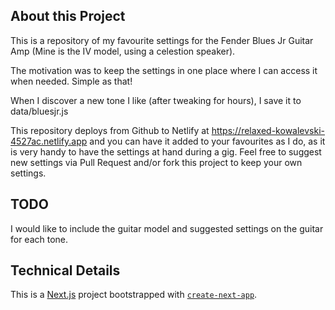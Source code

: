 ## About this Project

This is a repository of my favourite settings for the Fender Blues Jr Guitar Amp (Mine is the IV model, using a celestion speaker).

The motivation was to keep the settings in one place where I can access it when needed. Simple as that!

When I discover a new tone I like (after tweaking for hours), I save it to data/bluesjr.js

This repository deploys from Github to Netlify at https://relaxed-kowalevski-4527ac.netlify.app and you can have it added to your favourites as I do, as it is very handy to have the settings at hand during a gig. Feel free to suggest new settings via Pull Request and/or fork this project to keep your own settings.  

## TODO

I would like to include the guitar model and suggested settings on the guitar for each tone. 

## Technical Details

This is a [Next.js](https://nextjs.org/) project bootstrapped with [`create-next-app`](https://github.com/vercel/next.js/tree/canary/packages/create-next-app).
